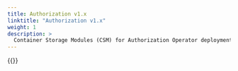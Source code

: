 ```yaml
---
title: Authorization v1.x
linktitle: "Authorization v1.x"
weight: 1
description: >
  Container Storage Modules (CSM) for Authorization Operator deployment
---  
```


{{<include file="content/docs/getting-started/installation/helm/modules/authorizationv1-x.x.md">}}

